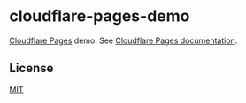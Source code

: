 # cloudflare-pages-demo

[Cloudflare Pages](https://pages.cloudflare.com/) demo. See [Cloudflare Pages documentation](https://developers.cloudflare.com/pages/).

## License

[MIT](LICENSE)
